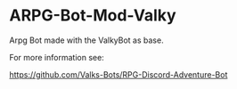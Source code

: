 # ARPG-Bot-Mod-Valky
Arpg Bot made with the ValkyBot as base.

For more information see:

https://github.com/Valks-Bots/RPG-Discord-Adventure-Bot
